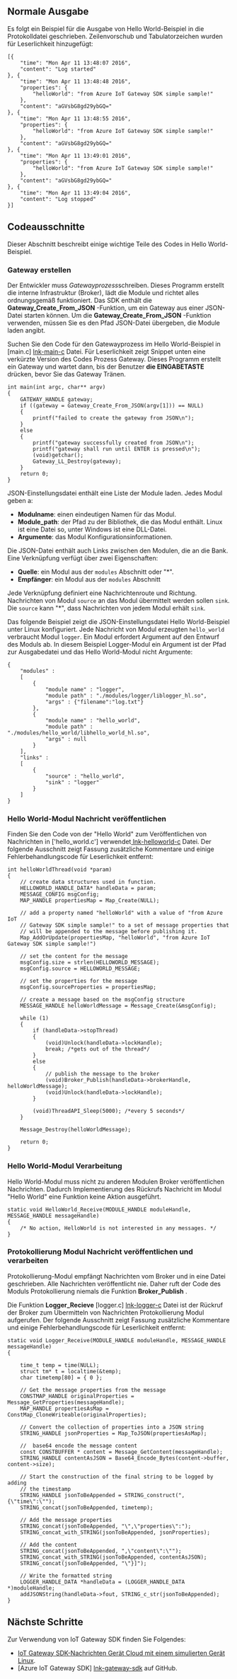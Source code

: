 ## <a name="typical-output"></a>Normale Ausgabe

Es folgt ein Beispiel für die Ausgabe von Hello World-Beispiel in die Protokolldatei geschrieben. Zeilenvorschub und Tabulatorzeichen wurden für Leserlichkeit hinzugefügt:

```
[{
    "time": "Mon Apr 11 13:48:07 2016",
    "content": "Log started"
}, {
    "time": "Mon Apr 11 13:48:48 2016",
    "properties": {
        "helloWorld": "from Azure IoT Gateway SDK simple sample!"
    },
    "content": "aGVsbG8gd29ybGQ="
}, {
    "time": "Mon Apr 11 13:48:55 2016",
    "properties": {
        "helloWorld": "from Azure IoT Gateway SDK simple sample!"
    },
    "content": "aGVsbG8gd29ybGQ="
}, {
    "time": "Mon Apr 11 13:49:01 2016",
    "properties": {
        "helloWorld": "from Azure IoT Gateway SDK simple sample!"
    },
    "content": "aGVsbG8gd29ybGQ="
}, {
    "time": "Mon Apr 11 13:49:04 2016",
    "content": "Log stopped"
}]
```

## <a name="code-snippets"></a>Codeausschnitte

Dieser Abschnitt beschreibt einige wichtige Teile des Codes in Hello World-Beispiel.

### <a name="gateway-creation"></a>Gateway erstellen

Der Entwickler muss *Gatewayprozess*schreiben. Dieses Programm erstellt die interne Infrastruktur (Broker), lädt die Module und richtet alles ordnungsgemäß funktioniert. Das SDK enthält die **Gateway_Create_From_JSON** -Funktion, um ein Gateway aus einer JSON-Datei starten können. Um die **Gateway_Create_From_JSON** -Funktion verwenden, müssen Sie es den Pfad JSON-Datei übergeben, die Module laden angibt. 

Suchen Sie den Code für den Gatewayprozess im Hello World-Beispiel in [main.c] [ lnk-main-c] Datei. Für Leserlichkeit zeigt Snippet unten eine verkürzte Version des Codes Prozess Gateway. Dieses Programm erstellt ein Gateway und wartet dann, bis der Benutzer **die EINGABETASTE** drücken, bevor Sie das Gateway Tränen. 

```
int main(int argc, char** argv)
{
    GATEWAY_HANDLE gateway;
    if ((gateway = Gateway_Create_From_JSON(argv[1])) == NULL)
    {
        printf("failed to create the gateway from JSON\n");
    }
    else
    {
        printf("gateway successfully created from JSON\n");
        printf("gateway shall run until ENTER is pressed\n");
        (void)getchar();
        Gateway_LL_Destroy(gateway);
    }
    return 0;
}
```

JSON-Einstellungsdatei enthält eine Liste der Module laden. Jedes Modul geben a:

- **Modulname**: einen eindeutigen Namen für das Modul.
- **Module_path**: der Pfad zu der Bibliothek, die das Modul enthält. Linux ist eine Datei so, unter Windows ist eine DLL-Datei.
- **Argumente**: das Modul Konfigurationsinformationen.

Die JSON-Datei enthält auch Links zwischen den Modulen, die an die Bank. Eine Verknüpfung verfügt über zwei Eigenschaften:
- **Quelle**: ein Modul aus der `modules` Abschnitt oder "\*".
- **Empfänger**: ein Modul aus der `modules` Abschnitt

Jede Verknüpfung definiert eine Nachrichtenroute und Richtung. Nachrichten von Modul `source` an das Modul übermittelt werden sollen `sink`. Die `source` kann "\*", dass Nachrichten von jedem Modul erhält `sink`.

Das folgende Beispiel zeigt die JSON-Einstellungsdatei Hello World-Beispiel unter Linux konfiguriert. Jede Nachricht von Modul erzeugten `hello_world` verbraucht Modul `logger`. Ein Modul erfordert Argument auf den Entwurf des Moduls ab. In diesem Beispiel Logger-Modul ein Argument ist der Pfad zur Ausgabedatei und das Hello World-Modul nicht Argumente:

```
{
    "modules" :
    [ 
        {
            "module name" : "logger",
            "module path" : "./modules/logger/liblogger_hl.so",
            "args" : {"filename":"log.txt"}
        },
        {
            "module name" : "hello_world",
            "module path" : "./modules/hello_world/libhello_world_hl.so",
            "args" : null
        }
    ],
    "links" :
    [
        {
            "source" : "hello_world",
            "sink" : "logger"
        }
    ]
}
```

### <a name="hello-world-module-message-publishing"></a>Hello World-Modul Nachricht veröffentlichen

Finden Sie den Code von der "Hello World" zum Veröffentlichen von Nachrichten in ['hello_world.c'] verwendet[ lnk-helloworld-c] Datei. Der folgende Ausschnitt zeigt Fassung zusätzliche Kommentare und einige Fehlerbehandlungscode für Leserlichkeit entfernt:

```
int helloWorldThread(void *param)
{
    // create data structures used in function.
    HELLOWORLD_HANDLE_DATA* handleData = param;
    MESSAGE_CONFIG msgConfig;
    MAP_HANDLE propertiesMap = Map_Create(NULL);
    
    // add a property named "helloWorld" with a value of "from Azure IoT
    // Gateway SDK simple sample!" to a set of message properties that
    // will be appended to the message before publishing it. 
    Map_AddOrUpdate(propertiesMap, "helloWorld", "from Azure IoT Gateway SDK simple sample!")

    // set the content for the message
    msgConfig.size = strlen(HELLOWORLD_MESSAGE);
    msgConfig.source = HELLOWORLD_MESSAGE;

    // set the properties for the message
    msgConfig.sourceProperties = propertiesMap;
    
    // create a message based on the msgConfig structure
    MESSAGE_HANDLE helloWorldMessage = Message_Create(&msgConfig);

    while (1)
    {
        if (handleData->stopThread)
        {
            (void)Unlock(handleData->lockHandle);
            break; /*gets out of the thread*/
        }
        else
        {
            // publish the message to the broker
            (void)Broker_Publish(handleData->brokerHandle, helloWorldMessage);
            (void)Unlock(handleData->lockHandle);
        }

        (void)ThreadAPI_Sleep(5000); /*every 5 seconds*/
    }

    Message_Destroy(helloWorldMessage);

    return 0;
}
```

### <a name="hello-world-module-message-processing"></a>Hello World-Modul Verarbeitung

Hello World-Modul muss nicht zu anderen Modulen Broker veröffentlichen Nachrichten. Dadurch Implementierung des Rückrufs Nachricht im Modul "Hello World" eine Funktion keine Aktion ausgeführt.

```
static void HelloWorld_Receive(MODULE_HANDLE moduleHandle, MESSAGE_HANDLE messageHandle)
{
    /* No action, HelloWorld is not interested in any messages. */
}
```

### <a name="logger-module-message-publishing-and-processing"></a>Protokollierung Modul Nachricht veröffentlichen und verarbeiten

Protokollierung-Modul empfängt Nachrichten vom Broker und in eine Datei geschrieben. Alle Nachrichten veröffentlicht nie. Daher ruft der Code des Moduls Protokollierung niemals die Funktion **Broker_Publish** .

Die Funktion **Logger_Recieve** [logger.c] [ lnk-logger-c] Datei ist der Rückruf der Broker zum Übermitteln von Nachrichten Protokollierung Modul aufgerufen. Der folgende Ausschnitt zeigt Fassung zusätzliche Kommentare und einige Fehlerbehandlungscode für Leserlichkeit entfernt:

```
static void Logger_Receive(MODULE_HANDLE moduleHandle, MESSAGE_HANDLE messageHandle)
{

    time_t temp = time(NULL);
    struct tm* t = localtime(&temp);
    char timetemp[80] = { 0 };

    // Get the message properties from the message
    CONSTMAP_HANDLE originalProperties = Message_GetProperties(messageHandle); 
    MAP_HANDLE propertiesAsMap = ConstMap_CloneWriteable(originalProperties);

    // Convert the collection of properties into a JSON string
    STRING_HANDLE jsonProperties = Map_ToJSON(propertiesAsMap);

    //  base64 encode the message content
    const CONSTBUFFER * content = Message_GetContent(messageHandle);
    STRING_HANDLE contentAsJSON = Base64_Encode_Bytes(content->buffer, content->size);

    // Start the construction of the final string to be logged by adding
    // the timestamp
    STRING_HANDLE jsonToBeAppended = STRING_construct(",{\"time\":\"");
    STRING_concat(jsonToBeAppended, timetemp);

    // Add the message properties
    STRING_concat(jsonToBeAppended, "\",\"properties\":"); 
    STRING_concat_with_STRING(jsonToBeAppended, jsonProperties);

    // Add the content
    STRING_concat(jsonToBeAppended, ",\"content\":\"");
    STRING_concat_with_STRING(jsonToBeAppended, contentAsJSON);
    STRING_concat(jsonToBeAppended, "\"}]");

    // Write the formatted string
    LOGGER_HANDLE_DATA *handleData = (LOGGER_HANDLE_DATA *)moduleHandle;
    addJSONString(handleData->fout, STRING_c_str(jsonToBeAppended);
}
```

## <a name="next-steps"></a>Nächste Schritte

Zur Verwendung von IoT Gateway SDK finden Sie Folgendes:

- [IoT Gateway SDK-Nachrichten Gerät Cloud mit einem simulierten Gerät Linux][lnk-gateway-simulated].
- [Azure IoT Gateway SDK] [ lnk-gateway-sdk] auf GitHub.

<!-- Links -->
[lnk-main-c]: https://github.com/Azure/azure-iot-gateway-sdk/blob/master/samples/hello_world/src/main.c
[lnk-helloworld-c]: https://github.com/Azure/azure-iot-gateway-sdk/blob/master/modules/hello_world/src/hello_world.c
[lnk-logger-c]: https://github.com/Azure/azure-iot-gateway-sdk/blob/master/modules/logger/src/logger.c
[lnk-gateway-sdk]: https://github.com/Azure/azure-iot-gateway-sdk/
[lnk-gateway-simulated]: ../articles/iot-hub/iot-hub-linux-gateway-sdk-simulated-device.md